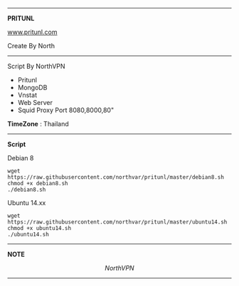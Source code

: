 ______________________________________________
**PRITUNL** 

www.pritunl.com

Create By North
_______________________________________________
Script By NorthVPN
- Pritunl
- MongoDB
- Vnstat
- Web Server
- Squid Proxy Port 8080,8000,80"

**TimeZone**   :  Thailand

_________________________________________________
**Script**

Debian 8
```
wget https://raw.githubusercontent.com/northvar/pritunl/master/debian8.sh
chmod +x debian8.sh
./debian8.sh
```

Ubuntu 14.xx
```
wget https://raw.githubusercontent.com/northvar/pritunl/master/ubuntu14.sh
chmod +x ubuntu14.sh
./ubuntu14.sh
```
__________________________________________________


**NOTE**

$$ NorthVPN $$
___________________________________________________
